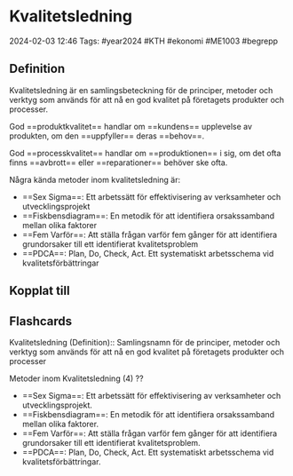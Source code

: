 # Kvalitetsledning

2024-02-03 12:46
Tags: #year2024 #KTH #ekonomi #ME1003 #begrepp

## Definition

Kvalitetsledning är en samlingsbeteckning för de principer, metoder och verktyg som används för att nå en god kvalitet på företagets produkter och processer.

God ==produktkvalitet== handlar om ==kundens== upplevelse av produkten, om den ==uppfyller== deras ==behov==.

God ==processkvalitet== handlar om ==produktionen== i sig, om det ofta finns ==avbrott== eller ==reparationer== behöver ske ofta.

Några kända metoder inom kvalitetsledning är:

- ==Sex Sigma==: Ett arbetssätt för effektivisering av verksamheter och utvecklingsprojekt
- ==Fiskbensdiagram==: En metodik för att identifiera orsakssamband mellan olika faktorer
- ==Fem Varför==: Att ställa frågan varför fem gånger för att identifiera grundorsaker till ett identifierat kvalitetsproblem
- ==PDCA==: Plan, Do, Check, Act. Ett systematiskt arbetsschema vid kvalitetsförbättringar

## Kopplat till

## Flashcards

Kvalitetsledning (Definition):: Samlingsnamn för de principer, metoder och verktyg som används för att nå en god kvalitet på företagets produkter och processer
<!--SR:!2024-02-12,2,228!2024-02-12,3,245-->

Metoder inom Kvalitetsledning (4)
??
- ==Sex Sigma==: Ett arbetssätt för effektivisering av verksamheter och utvecklingsprojekt.
- ==Fiskbensdiagram==: En metodik för att identifiera orsakssamband mellan olika faktorer.
- ==Fem Varför==: Att ställa frågan varför fem gånger för att identifiera grundorsaker till ett identifierat kvalitetsproblem.
- ==PDCA==: Plan, Do, Check, Act. Ett systematiskt arbetsschema vid kvalitetsförbättringar.
<!--SR:!2024-02-13,3,245!2024-02-12,3,250-->
